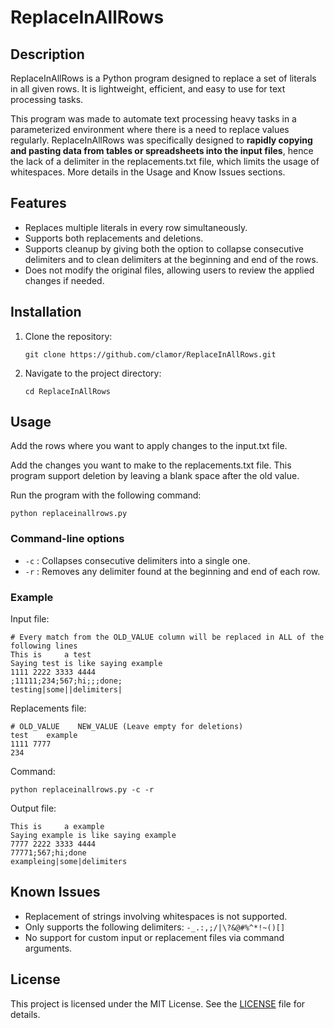 # ReplaceInAllRows

## Description

ReplaceInAllRows is a Python program designed to replace a set of literals in all given rows. It is lightweight, efficient, and easy to use for text processing tasks.

This program was made to automate text processing heavy tasks in a parameterized environment where there is a need to replace values regularly. ReplaceInAllRows was specifically designed to **rapidly copying and pasting data from tables or spreadsheets into the input files**, hence the lack of a delimiter in the replacements.txt file, which limits the usage of whitespaces. More details in the Usage and Know Issues sections.

## Features

- Replaces multiple literals in every row simultaneously.
- Supports both replacements and deletions.
- Supports cleanup by giving both the option to collapse consecutive delimiters and to clean delimiters at the beginning and end of the rows.
- Does not modify the original files, allowing users to review the applied changes if needed.

## Installation

1. Clone the repository:
    ```
    git clone https://github.com/clamor/ReplaceInAllRows.git
    ```
2. Navigate to the project directory:
    ```
    cd ReplaceInAllRows
    ```
    
## Usage

Add the rows where you want to apply changes to the input.txt file.

Add the changes you want to make to the replacements.txt file. This program support deletion by leaving a blank space after the old value.

Run the program with the following command:
```
python replaceinallrows.py
```

### Command-line options

- `-c` : Collapses consecutive delimiters into a single one.
- `-r` : Removes any delimiter found at the beginning and end of each row.

### Example

Input file:
```
# Every match from the OLD_VALUE column will be replaced in ALL of the following lines
This is     a test
Saying test is like saying example
1111 2222 3333 4444
;11111;234;567;hi;;;done;
testing|some||delimiters|
```

Replacements file:
```
# OLD_VALUE    NEW_VALUE (Leave empty for deletions)
test    example
1111 7777
234 
```

Command:
```
python replaceinallrows.py -c -r
```

Output file:
```
This is     a example
Saying example is like saying example
7777 2222 3333 4444
77771;567;hi;done
exampleing|some|delimiters
```

## Known Issues

- Replacement of strings involving whitespaces is not supported.
- Only supports the following delimiters: 
        ```
        -_.:,;/|\?&@#%^*!~()[]
        ```
- No support for custom input or replacement files via command arguments.

## License

This project is licensed under the MIT License. See the [LICENSE](LICENSE) file for details.
